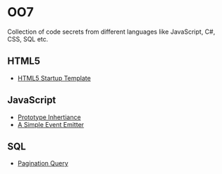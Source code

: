 # OO7

Collection of code secrets from different languages like JavaScript, C#, CSS, SQL etc.

## HTML5

- [HTML5 Startup Template](https://github.com/VJAI/OO7/blob/master/HTML5_Skeleton.md)

## JavaScript

- [Prototype Inhertiance](https://github.com/VJAI/OO7/blob/master/Prototype_Inheritance.md)
- [A Simple Event Emitter](https://github.com/VJAI/OO7/blob/master/A_Simple_Event_Emitter.md)

## SQL

- [Pagination Query](https://github.com/VJAI/OO7/blob/master/Pagination_Query_SQL.md)
